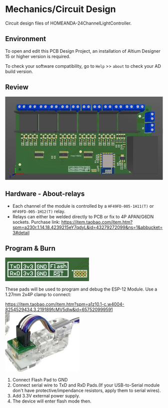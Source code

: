 # Mechanics/Circuit Design
Circuit design files of HOMEANDA-24ChannelLightController.  


## Environment 
To open and edit this PCB Design Project, an installation of Altium Designer 15 or higher version is required.

To check your software compatibility, go to `Help` >> `about` to check your AD build version.

## Review
![image](review/overview01.jpg)

## Hardware - About-relays

- Each channel of the module is controlled by a `HF49FD-005-1H11(T)` or  `HF49FD-005-1H12(T)` relay.
- Relays can either be welded directly to PCB or fix to 4P APAN/G6DN sockets. Purchase link:  https://item.taobao.com/item.htm?spm=a230r.1.14.18.4239215eY7qdyL&id=43279272099&ns=1&abbucket=3#detail

## Program & Burn
![image](review/burn01.jpg)

These pads will be used to program and debug the ESP-12 Module. Use a 1.27mm 2x4P clamp to connect:

https://item.taobao.com/item.htm?spm=a1z10.1-c.w4004-8254529434.3.219189fcMV5dlw&id=657520999591
![image](review/burner.jpg)

1. Connect Flash Pad to GND
2. Connect serial wire to TxD and RxD Pads.(If your USB-to-Serial module don't have protective/impendance resistors, apply them to serial wires).
3. Add 3.3V external power supply.
4. The device will enter flash mode then.

